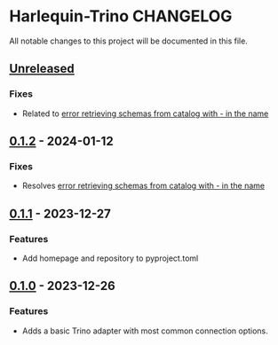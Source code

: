 # Harlequin-Trino CHANGELOG

All notable changes to this project will be documented in this file.

## [Unreleased]

### Fixes

-   Related to [error retrieving schemas from catalog with - in the name](https://github.com/TylerHillery/harlequin-trino/issues/5)
  
## [0.1.2] - 2024-01-12

### Fixes

-   Resolves [error retrieving schemas from catalog with - in the name](https://github.com/TylerHillery/harlequin-trino/issues/5)

## [0.1.1] - 2023-12-27

### Features

-   Add homepage and repository to pyproject.toml

## [0.1.0] - 2023-12-26

### Features

-   Adds a basic Trino adapter with most common connection options.

[Unreleased]: https://github.com/TylerHillery/harlequin-trino/compare/0.1.2...HEAD

[0.1.2]: https://github.com/TylerHillery/harlequin-trino/compare/0.1.1...0.1.2

[0.1.1]: https://github.com/TylerHillery/harlequin-trino/compare/0.1.0...0.1.1

[0.1.0]: https://github.com/TylerHillery/harlequin-trino/compare/90c497bd17598b19b510c2a5dbe0c996bd4b6779...0.1.0

